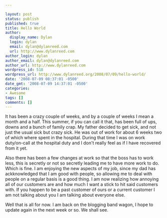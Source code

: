 ```yaml
---

layout: post
status: publish
published: true
title: Hello World
author:
  display_name: Dylan
  login: dylan
  email: dylan@dylanreed.com
  url: http://www.dylanreed.com
author_login: dylan
author_email: dylan@dylanreed.com
author_url: http://www.dylanreed.com
wordpress_id: 518
wordpress_url: http://www.dylanreed.org/2008/07/09/hello-world/
date: '2008-07-09 08:37:01 -0500'
date_gmt: '2008-07-09 14:37:01 -0500'
categories:
- Awesome
tags: []
comments: []
---
```


It has been a crazy couple of weeks, and by a couple of weeks I mean a month and a half. This summer, if you can call it that, has been full of ups, downs and a bunch of family crap. My father decided to get sick, and not just the usual sick but crazy sick. He was out of work for about 6 weeks two of which where spent in the hospital. During that time I was on work duty/on-call at the hospital duty and I don't really feel as if I have recovered from it yet. 

Also there has been a few changes at work so that the boss has to work less, this is secretly or not so secretly leading me to have more work to do. Which is fine. I am enjoying the new aspects of my job, since my dad has ackknowledged that I am good with people, so allowing me to deal with people on a regular basis is a good thing. I am now realizing how annoying all of our customers are and how much I want a stick to  hit said customers with. If you happen to be a past customer of ours or a current customer I am not talking about you I am talking about everyone else. 

Well that is all for now. I am back on the blogging band wagon, I hope to update again in the next week or so. We shall see.
